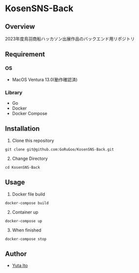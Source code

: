 # KosenSNS-Back


## Overview

2023年度鳥羽商船ハッカソン出展作品のバックエンド用リポジトリ

## Requirement

### OS

- MacOS Ventura 13.0(動作確認済)

### Library

- Go
- Docker
- Docker Compose
## Installation

1. Clone this repository

```
git clone git@github.com:GoRuGoo/KosenSNS-Back.git
```

2. Change Directory

```
cd KosenSNS-Back
```



## Usage
1. Docker file build
```
docker-compose build
```
2. Container up
```
docker-compose up
```
3. When finished
```
docker-compose stop
```

## Author

- [Yuta Ito](https://github.com/GoRuGoo)
